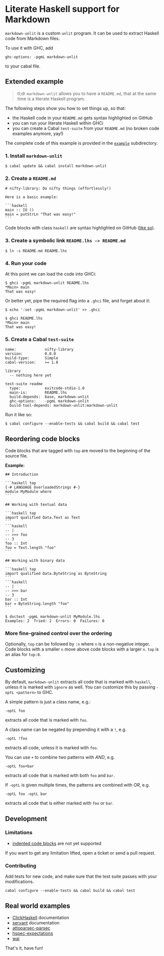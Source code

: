 # Literate Haskell support for Markdown

`markdown-unlit` is a custom `unlit` program.  It can be used to extract
Haskell code from Markdown files.

To use it with GHC, add

    ghc-options: -pgmL markdown-unlit

to your cabal file.

## Extended example

> tl;dr `markdown-unlit` allows you to have a `README.md`, that at the
> same time is a literate Haskell program.

The following steps show you how to set things up, so that:

 * the Haskell code in your `README.md` gets syntax highlighted on GitHub
 * you can run your literate Haskell within GHCi
 * you can create a Cabal `test-suite` from your `README.md` (no broken code
   examples anymore, yay!)

The complete code of this example is provided in the [`example`](https://github.com/sol/markdown-unlit/tree/main/example) subdirectory.

### 1. Install `markdown-unlit`

    $ cabal update && cabal install markdown-unlit


### 2. Create a `README.md`


    # nifty-library: Do nifty things (effortlessly!)

    Here is a basic example:

    ```haskell
    main :: IO ()
    main = putStrLn "That was easy!"
    ```

Code blocks with class `haskell` are syntax highlighted on GitHub ([like
so](https://github.com/sol/markdown-unlit/blob/main/example/README.md#readme)).

### 3. Create a symbolic link `README.lhs -> README.md`

    $ ln -s README.md README.lhs

### 4. Run your code

At this point we can load the code into GHCi:

    $ ghci -pgmL markdown-unlit README.lhs
    *Main> main
    That was easy!

Or better yet, pipe the required flag into a `.ghci` file, and forget about it:

```
$ echo ':set -pgmL markdown-unlit' >> .ghci
```
```
$ ghci README.lhs
*Main> main
That was easy!
```

### 5. Create a Cabal `test-suite`

```
name:             nifty-library
version:          0.0.0
build-type:       Simple
cabal-version:    >= 1.8

library
  -- nothing here yet

test-suite readme
  type:           exitcode-stdio-1.0
  main-is:        README.lhs
  build-depends:  base, markdown-unlit
  ghc-options:    -pgmL markdown-unlit
  build-tool-depends: markdown-unlit:markdown-unlit
```

Run it like so:

    $ cabal configure --enable-tests && cabal build && cabal test

## Reordering code blocks

Code blocks that are tagged with `top` are moved to the beginning of the source
file.

**Example:**

    ## Introduction

    ```haskell top
    {-# LANGUAGE OverloadedStrings #-}
    module MyModule where
    ```

    ## Working with textual data

    ```haskell top
    import qualified Data.Text as Text
    ```
    ```haskell
    -- |
    -- >>> foo
    -- 3
    foo :: Int
    foo = Text.length "foo"
    ```

    ## Working with binary data

    ```haskell top
    import qualified Data.ByteString as ByteString
    ```
    ```haskell
    -- |
    -- >>> bar
    -- 3
    bar :: Int
    bar = ByteString.length "foo"
    ```

~~~
$ doctest -pgmL markdown-unlit MyModule.lhs
Examples: 2  Tried: 2  Errors: 0  Failures: 0
~~~


### More fine-grained control over the ordering

Optionally, `top` can be followed by `:n` where `n` is a non-negative integer.
Code blocks with a smaller `n` move above code blocks with a larger `n`.
`top` is an alias for `top:0`.

## Customizing

By default, `markdown-unlit` extracts all code that is marked with `haskell`,
unless it is marked with `ignore` as well.  You can customize this by passing
`-optL <pattern>` to GHC.

A simple pattern is just a class name, e.g.:

    -optL foo

extracts all code that is marked with `foo`.

A class name can be negated by prepending it with a `!`, e.g.

    -optL !foo

extracts all code, unless it is marked with `foo`.

You can use `+` to combine two patterns with *AND*, e.g.

    -optL foo+bar

extracts all code that is marked with both `foo` and `bar`.

If `-optL` is given multiple times, the patterns are combined with *OR*, e.g.

    -optL foo -optL bar

extracts all code that is either marked with `foo` or `bar`.

## Development

### Limitations

 * [indented code blocks](http://daringfireball.net/projects/markdown/syntax#precode) are not yet supported

If you want to get any limitation lifted, open a ticket or send a pull request.

### Contributing

Add tests for new code, and make sure that the test suite passes with your
modifications.

    cabal configure --enable-tests && cabal build && cabal test

## Real world examples

 * [ClickHaskell](https://github.com/KovalevDima/ClickHaskell) documentation
 * [servant](https://github.com/haskell-servant/servant) documentation
 * [attoparsec-parsec](https://github.com/sol/attoparsec-parsec#readme)
 * [hspec-expectations](https://github.com/sol/hspec-expectations#readme)
 * [wai](https://github.com/yesodweb/wai/tree/master/wai#readme)

That's it, have fun!
